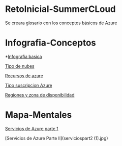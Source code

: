 # RetoInicial-SummerCLoud
Se creara glosario con los conceptos básicos de Azure
# Infografia-Conceptos
*[Infografia basica](infografia_azure_cb.pdf)

[Tipo de nubes](azure-tipo-nube-infografia.pdf)

[Recursos de azure](azure-recurso-serv-infografia.pdf)

[Tipo suscripcion Azure](azure-suscripcion-infografia.pdf)

[Regiones y zona de disponibilidad](azure-regiones-infografia.pdf)
# Mapa-Mentales
[Servicios de Azure parte 1](serviciosmind.jpg)

[Servicios de Azure Parte II](serviciospart2 (1).jpg)
